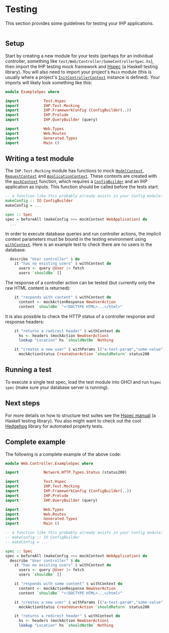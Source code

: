 # Testing

This section provides some guidelines for testing your IHP applications.

```toc

```

## Setup

Start by creating a new module for your tests (perhaps for an individual controller, something like `test/Web/Controller/SomeControllerSpec.hs`), then import the IHP testing mock framework and [Hspec](http://hspec.github.io/) (a Haskell testing library). You will also need to import your project's `Main` module (this is usually where a project's [`InitControllerContext`](https://ihp.digitallyinduced.com/api-docs/IHP-ControllerSupport.html#t:InitControllerContext) instance is defined). Your imports will likely look something like this:

```haskell
module ExampleSpec where

import           Test.Hspec
import           IHP.Test.Mocking
import           IHP.FrameworkConfig (ConfigBuilder(..))
import           IHP.Prelude
import           IHP.QueryBuilder (query)

import           Web.Types
import           Web.Routes
import           Generated.Types
import           Main ()
```

## Writing a test module
The `IHP.Test.Mocking` module has functions to mock [`ModelContext`](https://ihp.digitallyinduced.com/api-docs/IHP-ModelSupport.html#t:ModelContext), [`RequestContext`](https://ihp.digitallyinduced.com/api-docs/IHP-Controller-RequestContext.html#t:RequestContext) and [`ApplicationContext`](https://ihp.digitallyinduced.com/api-docs/IHP-ApplicationContext.html#t:ApplicationContext). These contexts are created with the [`mockContext`](https://ihp.digitallyinduced.com/api-docs/IHP-Test-Mocking.html#v:mockContext) function, which requires a [`ConfigBuilder`](https://ihp.digitallyinduced.com/api-docs/IHP-FrameworkConfig.html#t:ConfigBuilder) and an IHP application as inputs. This function should be called before the tests start:

```haskell
-- a function like this probably already exists in your Config module:
makeConfig :: IO ConfigBuilder
makeConfig = ...

spec :: Spec
spec = beforeAll (makeConfig >>= mockContext WebApplication) do
  ...
```

In order to execute database queries and run controller actions, the implicit context parameters must be bound in the testing environment using [`withContext`](https://ihp.digitallyinduced.com/api-docs/IHP-Test-Mocking.html#v:withContext). Here is an example test to check there are no users in the database:

```haskell
  describe "User controller" $ do
    it "has no existing users" $ withContext do
      users <- query @User |> fetch
      users `shouldBe` []
```

The response of a controller action can be tested (but currently only the raw HTML content is returned):
```haskell
    it "responds with content" $ withContext do
      content <- mockActionResponse NewUserAction
      content `shouldBe` "<!DOCTYPE HTML>...</html>"
```

It is also possible to check the HTTP status of a controller response and response headers:
```haskell
    it "returns a redirect header" $ withContext do
      hs <- headers (mockAction NewUserAction)
      lookup "Location" hs `shouldNotBe` Nothing

    it "creates a new user" $ withParams [("a-test-param","some-value")] do
      mockActionStatus CreateUserAction `shouldReturn` status200
```

## Running a test
To execute a single test spec, load the test module into GHCI and run `hspec spec` (make sure your database server is running).

## Next steps
For more details on how to structure test suites see the [Hspec manual](http://hspec.github.io/) (a Haskell testing library). You also might want to check out the cool [Hedgehog](https://hedgehog.qa/) library for automated property tests.

## Complete example
The following is a complete example of the above code:

```haskell
module Web.Controller.ExampleSpec where

import           Network.HTTP.Types.Status (status200)

import           Test.Hspec
import           IHP.Test.Mocking
import           IHP.FrameworkConfig (ConfigBuilder(..))
import           IHP.Prelude
import           IHP.QueryBuilder (query)

import           Web.Types
import           Web.Routes
import           Generated.Types
import           Main ()

-- a function like this probably already exists in your Config module:
-- makeConfig :: IO ConfigBuilder
-- makeConfig = ...

spec :: Spec
spec = beforeAll (makeConfig >>= mockContext WebApplication) do
  describe "User controller" $ do
    it "has no existing users" $ withContext do
      users <- query @User |> fetch
      users `shouldBe` []

    it "responds with some content" $ withContext do
      content <- mockActionResponse NewUserAction
      content `shouldBe` "<!DOCTYPE HTML>...</html>"

    it "creates a new user" $ withParams [("a-test-param","some-value")] do
      mockActionStatus CreateUserAction `shouldReturn` status200

    it "returns a redirect header" $ withContext do
      hs <- headers (mockAction NewUserAction)
      lookup "Location" hs `shouldNotBe` Nothing
```
